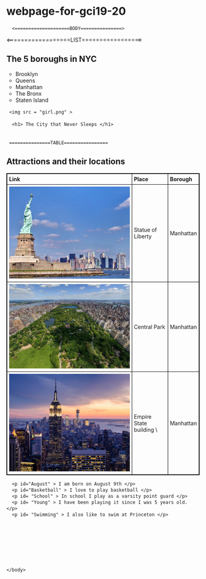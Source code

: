 # webpage-for-gci19-20
<html>
    <head>
        <title> The City that Never Sleeps </title>
        <link rel='stylesheet' href="readme.css">
      <link href="https://fonts.googleapis.com/css?family=Abril+Fatface&display=swap" rel="stylesheet">
      <link href="https://fonts.googleapis.com/css?family=Gloria+Hallelujah&display=swap" rel="stylesheet">
      <link href="https://fonts.googleapis.com/css?family=Permanent+Marker&display=swap" rel="stylesheet">
      <link href="https://fonts.googleapis.com/css?family=Special+Elite&display=swap" rel="stylesheet">
      <link href="https://fonts.googleapis.com/css?family=Gloria+Hallelujah&display=swap" rel="stylesheet">
      <link href="https://fonts.googleapis.com/css?family=Allerta+Stencil&display=swap" rel="stylesheet">
      <style>
table, th, td {
  border: 1px solid black;
  border-collapse: collapse;
}
th, td {
  padding: 5px;
}
th {
  text-align: left;
}
</style>
</head>
 
 
      <====================BODY===============>
 <body>
     <==================LIST=================>
 <h2> The 5 boroughs in NYC</h2>
<ul style="list-style-type:circle;">
  <li>Brooklyn</li>
  <li>Queens</li>
  <li>Manhattan</li>
  <li>The Bronx</li>
  <li>Staten Island</li>
</ul>  

     <img src = "girl.png" >

      <h1> The City that Never Sleeps </h1> 
      
      
     ===============TABLE================
<h2> Attractions and their locations</h2>
<table style="width:100%">
  <tr>
    <th>Link</th>
    <th>Place</th> 
    <th>Borough</th>
  </tr>
  <tr>
    <td>
        <a href = "https://www.nps.gov/stli/index.htm" target="_blank">
      <img src = "Screen Shot 2019-12-30 at 1.59.48 PM.png" >
      </a>
       
   </td>
    <td>Statue of Liberty</td>
    <td>Manhattan</td>
  </tr>
  
  
  <tr>
    <td>
        <a href = "https://www.centralparknyc.org" target="_blank">
      <img src = " Screen Shot 2019-12-30 at 2.17.51 PM.png" >
      </a>
</td>
    <td>Central Park</td>
    <td>Manhattan</td>
  </tr>
  
  
  <tr>
    <td>
        <a href = "https://www.esbnyc.com" target="_blank">
      <img src = "  Screen Shot 2019-12-30 at 2.23.03 PM.png" >
      </a>
    </td>
    <td>Empire State building \</td>
    <td>Manhattan</td>
  </tr>
</table>

      <p id="August" > I am born on August 9th </p>
      <p id="Basketball" > I love to play basketball </p>
      <p id= "School" > In school I play as a varsity point guard </p>
      <p id= "Young" > I have been playing it since I was 5 years old. </p>
      <p id= "Swimming" > I also like to swim at Princeton </p> 
      
      
      
      
      
      
      
      
    </body>
</html>


